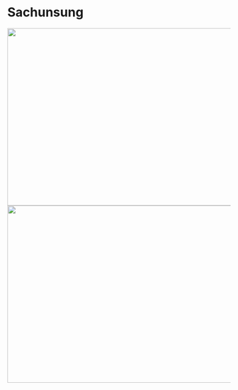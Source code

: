 # Sachunsung

<p align=center>
<img src="https://github.com/MinBang/Sachunsung/tree/master/image/sa1.png" width=600 height=400>
<img src="https://github.com/MinBang/Sachunsung/tree/master/image/sa2.png" width=600 height=400>
</p>
